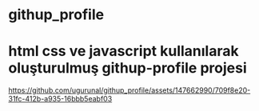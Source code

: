﻿# githup_profile
# html css ve javascript kullanılarak oluşturulmuş githup-profile projesi


https://github.com/ugurunal/githup_profile/assets/147662990/709f8e20-31fc-412b-a935-16bbb5eabf03

